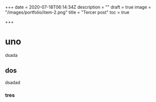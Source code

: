 +++
date = 2020-07-18T06:14:34Z
description = ""
draft = true
image = "/images/portfolio/item-2.png"
title = "Tercer post"
toc = true

+++


# uno

dsada

## dos

dsadad

### tres
